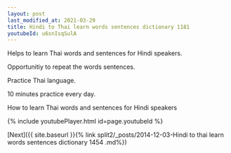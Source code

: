 ```yaml
---
layout: post
last_modified_at: 2021-03-29
title: Hindi to Thai learn words sentences dictionary 1181 
youtubeId: u6snIsqSulA
---
```

 
 
Helps to learn Thai words and sentences for Hindi speakers.

Opportunitiy to repeat the words sentences. 

Practice Thai language. 
 
10 minutes practice every day. 
 
How to learn Thai words and sentences for Hindi speakers 
 
{% include youtubePlayer.html id=page.youtubeId %}
 
 
[Next]({{ site.baseurl }}{% link  split2/_posts/2014-12-03-Hindi to thai learn words sentences dictionary 1454 .md%})
 
